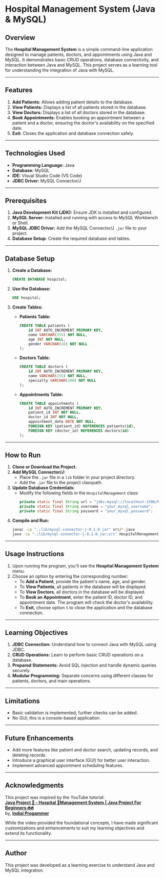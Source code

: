 # Hospital Management System (Java & MySQL)

## Overview

The **Hospital Management System** is a simple command-line application designed to manage patients, doctors, and appointments using Java and MySQL. It demonstrates basic CRUD operations, database connectivity, and interaction between Java and MySQL. This project serves as a learning tool for understanding the integration of Java with MySQL.

---

## Features

1. **Add Patients:** Allows adding patient details to the database.
2. **View Patients:** Displays a list of all patients stored in the database.
3. **View Doctors:** Displays a list of all doctors stored in the database.
4. **Book Appointments:** Enables booking an appointment between a patient and a doctor, ensuring the doctor's availability on the specified date.
5. **Exit:** Closes the application and database connection safely.

---

## Technologies Used

- **Programming Language:** Java
- **Database:** MySQL
- **IDE:** Visual Studio Code (VS Code)
- **JDBC Driver:** MySQL Connector/J

---

## Prerequisites

1. **Java Development Kit (JDK):** Ensure JDK is installed and configured.
2. **MySQL Server:** Installed and running with access to MySQL Workbench or Shell.
3. **MySQL JDBC Driver:** Add the MySQL Connector/J `.jar` file to your project.
4. **Database Setup:** Create the required database and tables.

---

## Database Setup

1. **Create a Database:**
   ```sql
   CREATE DATABASE hospital;
   ```
2. **Use the Database:**
   ```sql
   USE hospital;
   ```
3. **Create Tables:**

   - **Patients Table:**
     ```sql
     CREATE TABLE patients (
         id INT AUTO_INCREMENT PRIMARY KEY,
         name VARCHAR(255) NOT NULL,
         age INT NOT NULL,
         gender VARCHAR(10) NOT NULL
     );
     ```
   - **Doctors Table:**
     ```sql
     CREATE TABLE doctors (
         id INT AUTO_INCREMENT PRIMARY KEY,
         name VARCHAR(255) NOT NULL,
         specialty VARCHAR(100) NOT NULL
     );
     ```
   - **Appointments Table:**
     ```sql
     CREATE TABLE appointments (
         id INT AUTO_INCREMENT PRIMARY KEY,
         patient_id INT NOT NULL,
         doctor_id INT NOT NULL,
         appointment_date DATE NOT NULL,
         FOREIGN KEY (patient_id) REFERENCES patients(id),
         FOREIGN KEY (doctor_id) REFERENCES doctors(id)
     );
     ```

---

## How to Run

1. **Clone or Download the Project.**
2. **Add MySQL Connector/J:**
   - Place the `.jar` file in a `lib` folder in your project directory.
   - Add the `.jar` file to the project classpath.
3. **Update Database Credentials:**
   - Modify the following fields in the `HospitalManagement` class:
     ```java
     private static final String url = "jdbc:mysql://localhost:3306/hospital";
     private static final String username = "your_mysql_username";
     private static final String password = "your_mysql_password";
     ```
4. **Compile and Run:**
   ```bash
   javac -cp ".;lib/mysql-connector-j-9.1.0.jar" src/*.java
   java -cp ".;lib/mysql-connector-j-9.1.0.jar;src" HospitalManagement
   ```

---

## Usage Instructions

1. Upon running the program, you'll see the **Hospital Management System** menu.
2. Choose an option by entering the corresponding number:
   - To **Add a Patient**, provide the patient's name, age, and gender.
   - To **View Patients**, all patients in the database will be displayed.
   - To **View Doctors**, all doctors in the database will be displayed.
   - To **Book an Appointment**, enter the patient ID, doctor ID, and appointment date. The program will check the doctor's availability.
   - To **Exit**, choose option `5` to close the application and the database connection.

---

## Learning Objectives

1. **JDBC Connection:** Understand how to connect Java with MySQL using JDBC.
2. **CRUD Operations:** Learn to perform basic CRUD operations on a database.
3. **Prepared Statements:** Avoid SQL injection and handle dynamic queries securely.
4. **Modular Programming:** Separate concerns using different classes for patients, doctors, and main operations.

---

## Limitations

- Basic validation is implemented; further checks can be added.
- No GUI; this is a console-based application.

---

## Future Enhancements

- Add more features like patient and doctor search, updating records, and deleting records.
- Introduce a graphical user interface (GUI) for better user interaction.
- Implement advanced appointment scheduling features.

---

## Acknowledgments

This project was inspired by the YouTube tutorial:  
**[Java Project 🚀 - Hospital 🏥Management System | Java Project For Beginners 🔥🔥](https://youtu.be/ECoIdyfcObE?si=oypztz6MVyRQnCta)**  
by, **[Indial Progammer](https://www.youtube.com/@indianprogrammer0001)**  

While the video provided the foundational concepts, I have made significant customizations and enhancements to suit my learning objectives and extend its functionality.

---

## Author

This project was developed as a learning exercise to understand Java and MySQL integration.
